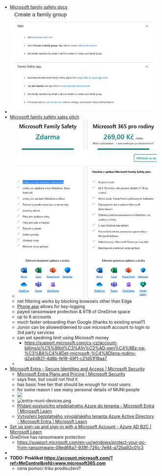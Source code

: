 
- [Microsoft family safety docs](https://support.microsoft.com/en-us/account-billing/microsoft-family-safety-bb97220e-9dd8-4b4a-9d15-8194d5941dc5)
- ![780c6db41f3413a038a1c6078b707d46.png](./assets/780c6db41f3413a038a1c6078b707d46.png)
- [Microsoft family safety sales pitch](https://www.microsoft.com/cs-cz/microsoft-365/family-safety?ocid=cmm15zkky0u&rtc=1)
  - ![93509b1aa144c2641669c027b072872d.png](./assets/93509b1aa144c2641669c027b072872d.png)
  - net filtering works by blocking browsers other than Edge
  - [Phone app](https://www.microsoft.com/en-us/microsoft-365-life-hacks/privacy-and-safety/protect-your-family-how-to-select-a-phone-monitoring-app) allows for key-logging
  - payed ransomware protection & 6TB of OneDrive space
  - up to 6 accounts
  - much faster onboarding than Google (thanks to existing email?)
  - Junior can be allowed/denied to use microsoft account to login to 3rd party services
  - can set spedning limit using Microsoft money
    - https://support.microsoft.com/cs-cz/account-billing/p%C5%99id%C3%A1n%C3%AD-pen%C4%9Bz-na-%C3%BA%C4%8Det-microsoft-%C4%8Dlena-rodiny-d2a4d821-4d8b-fe19-49f1-c21d51f18aa7
  - 
- [Microsoft Entra - Secure Identities and Access | Microsoft Security](https://www.microsoft.com/en-us/security/business/microsoft-entra)
  - [Microsoft Entra Plans and Pricing | Microsoft Security](https://www.microsoft.com/en-us/security/business/microsoft-entra-pricing)
  - says free, but could not find it
  - has basic free tier that should be enough for most users
  - for some reason I see many personal details of MUNI people
  - ![](materials/entry-muni-users.png)
  - ![entra-muni-devices.png](materials/entra-muni-devices.png)
  - [Přidání existujícího předplatného Azure do tenanta - Microsoft Entra | Microsoft Learn](https://learn.microsoft.com/cs-cz/azure/active-directory/fundamentals/how-subscriptions-associated-directory?amp%3Bclcid=0x5)
  - [Vytvoření bezplatného vývojářského tenanta Azure Active Directory - Microsoft Entra | Microsoft Learn](https://learn.microsoft.com/cs-cz/azure/active-directory/verifiable-credentials/how-to-create-a-free-developer-account)
- [Set up sign-up and sign-in with a Microsoft Account - Azure AD B2C | Microsoft Learn](https://learn.microsoft.com/en-us/azure/active-directory-b2c/identity-provider-microsoft-account?pivots=b2c-user-flow)
- OneDrive has ransomware protection
  - https://support.microsoft.com/en-us/windows/protect-your-pc-from-ransomware-08ed68a7-939f-726c-7e84-a72ba92c01c3
- 
- **TODO: Proklikat https://account.microsoft.com/?ref=MeControl&refd=www.microsoft365.com**
  - cena pomocí triku prodloužení?

